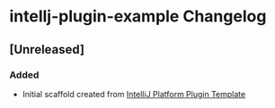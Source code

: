 <!-- Keep a Changelog guide -> https://keepachangelog.com -->

# intellj-plugin-example Changelog

## [Unreleased]
### Added
- Initial scaffold created from [IntelliJ Platform Plugin Template](https://github.com/JetBrains/intellij-platform-plugin-template)
